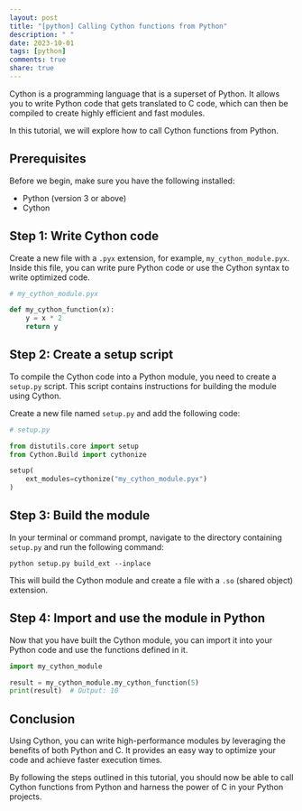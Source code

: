 ```yaml
---
layout: post
title: "[python] Calling Cython functions from Python"
description: " "
date: 2023-10-01
tags: [python]
comments: true
share: true
---
```


Cython is a programming language that is a superset of Python. It allows you to write Python code that gets translated to C code, which can then be compiled to create highly efficient and fast modules.

In this tutorial, we will explore how to call Cython functions from Python.

## Prerequisites

Before we begin, make sure you have the following installed:

- Python (version 3 or above)
- Cython

## Step 1: Write Cython code

Create a new file with a `.pyx` extension, for example, `my_cython_module.pyx`. Inside this file, you can write pure Python code or use the Cython syntax to write optimized code.

```python
# my_cython_module.pyx

def my_cython_function(x):
    y = x * 2
    return y
```

## Step 2: Create a setup script

To compile the Cython code into a Python module, you need to create a `setup.py` script. This script contains instructions for building the module using Cython.

Create a new file named `setup.py` and add the following code:

```python
# setup.py

from distutils.core import setup
from Cython.Build import cythonize

setup(
    ext_modules=cythonize("my_cython_module.pyx")
)
```

## Step 3: Build the module

In your terminal or command prompt, navigate to the directory containing `setup.py` and run the following command:

```shell
python setup.py build_ext --inplace
```

This will build the Cython module and create a file with a `.so` (shared object) extension.

## Step 4: Import and use the module in Python

Now that you have built the Cython module, you can import it into your Python code and use the functions defined in it.

```python
import my_cython_module

result = my_cython_module.my_cython_function(5)
print(result)  # Output: 10
```

## Conclusion

Using Cython, you can write high-performance modules by leveraging the benefits of both Python and C. It provides an easy way to optimize your code and achieve faster execution times.

By following the steps outlined in this tutorial, you should now be able to call Cython functions from Python and harness the power of C in your Python projects.
